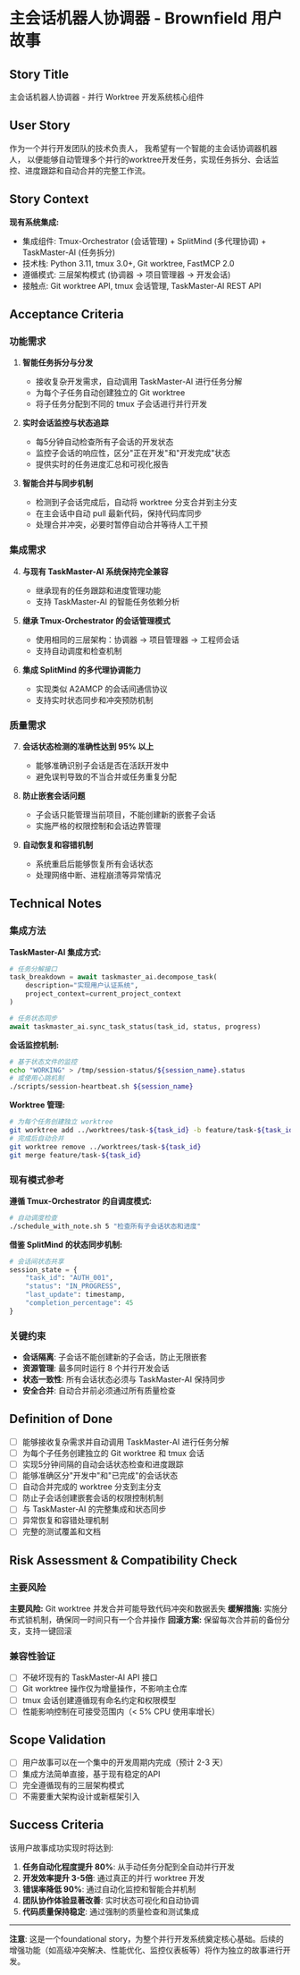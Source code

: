 # 主会话机器人协调器 - Brownfield 用户故事

## Story Title
主会话机器人协调器 - 并行 Worktree 开发系统核心组件

## User Story

作为一个并行开发团队的技术负责人，
我希望有一个智能的主会话协调器机器人，
以便能够自动管理多个并行的worktree开发任务，实现任务拆分、会话监控、进度跟踪和自动合并的完整工作流。

## Story Context

**现有系统集成:**

- 集成组件: Tmux-Orchestrator (会话管理) + SplitMind (多代理协调) + TaskMaster-AI (任务拆分)
- 技术栈: Python 3.11, tmux 3.0+, Git worktree, FastMCP 2.0
- 遵循模式: 三层架构模式 (协调器 → 项目管理器 → 开发会话)
- 接触点: Git worktree API, tmux 会话管理, TaskMaster-AI REST API

## Acceptance Criteria

### 功能需求

1. **智能任务拆分与分发**
   - 接收复杂开发需求，自动调用 TaskMaster-AI 进行任务分解
   - 为每个子任务自动创建独立的 Git worktree
   - 将子任务分配到不同的 tmux 子会话进行并行开发

2. **实时会话监控与状态追踪**
   - 每5分钟自动检查所有子会话的开发状态
   - 监控子会话的响应性，区分"正在开发"和"开发完成"状态
   - 提供实时的任务进度汇总和可视化报告

3. **智能合并与同步机制**
   - 检测到子会话完成后，自动将 worktree 分支合并到主分支
   - 在主会话中自动 pull 最新代码，保持代码库同步
   - 处理合并冲突，必要时暂停自动合并等待人工干预

### 集成需求

4. **与现有 TaskMaster-AI 系统保持完全兼容**
   - 继承现有的任务跟踪和进度管理功能
   - 支持 TaskMaster-AI 的智能任务依赖分析

5. **继承 Tmux-Orchestrator 的会话管理模式**
   - 使用相同的三层架构：协调器 → 项目管理器 → 工程师会话
   - 支持自动调度和检查机制

6. **集成 SplitMind 的多代理协调能力**
   - 实现类似 A2AMCP 的会话间通信协议
   - 支持实时状态同步和冲突预防机制

### 质量需求

7. **会话状态检测的准确性达到 95% 以上**
   - 能够准确识别子会话是否在活跃开发中
   - 避免误判导致的不当合并或任务重复分配

8. **防止嵌套会话问题**
   - 子会话只能管理当前项目，不能创建新的嵌套子会话
   - 实施严格的权限控制和会话边界管理

9. **自动恢复和容错机制**
   - 系统重启后能够恢复所有会话状态
   - 处理网络中断、进程崩溃等异常情况

## Technical Notes

### 集成方法

**TaskMaster-AI 集成方式:**
```python
# 任务分解接口
task_breakdown = await taskmaster_ai.decompose_task(
    description="实现用户认证系统",
    project_context=current_project_context
)

# 任务状态同步
await taskmaster_ai.sync_task_status(task_id, status, progress)
```

**会话监控机制:**
```bash
# 基于状态文件的监控
echo "WORKING" > /tmp/session-status/${session_name}.status
# 或使用心跳机制
./scripts/session-heartbeat.sh ${session_name}
```

**Worktree 管理:**
```bash
# 为每个任务创建独立 worktree
git worktree add ../worktrees/task-${task_id} -b feature/task-${task_id}
# 完成后自动合并
git worktree remove ../worktrees/task-${task_id}
git merge feature/task-${task_id}
```

### 现有模式参考

**遵循 Tmux-Orchestrator 的自调度模式:**
```bash
# 自动调度检查
./schedule_with_note.sh 5 "检查所有子会话状态和进度"
```

**借鉴 SplitMind 的状态同步机制:**
```python
# 会话间状态共享
session_state = {
    "task_id": "AUTH_001",
    "status": "IN_PROGRESS", 
    "last_update": timestamp,
    "completion_percentage": 45
}
```

### 关键约束

- **会话隔离**: 子会话不能创建新的子会话，防止无限嵌套
- **资源管理**: 最多同时运行 8 个并行开发会话
- **状态一致性**: 所有会话状态必须与 TaskMaster-AI 保持同步
- **安全合并**: 自动合并前必须通过所有质量检查

## Definition of Done

- [ ] 能够接收复杂需求并自动调用 TaskMaster-AI 进行任务分解
- [ ] 为每个子任务创建独立的 Git worktree 和 tmux 会话
- [ ] 实现5分钟间隔的自动会话状态检查和进度跟踪
- [ ] 能够准确区分"开发中"和"已完成"的会话状态
- [ ] 自动合并完成的 worktree 分支到主分支
- [ ] 防止子会话创建嵌套会话的权限控制机制
- [ ] 与 TaskMaster-AI 的完整集成和状态同步
- [ ] 异常恢复和容错处理机制
- [ ] 完整的测试覆盖和文档

## Risk Assessment & Compatibility Check

### 主要风险

**主要风险:** Git worktree 并发合并可能导致代码冲突和数据丢失
**缓解措施:** 实施分布式锁机制，确保同一时间只有一个合并操作
**回滚方案:** 保留每次合并前的备份分支，支持一键回滚

### 兼容性验证

- [ ] 不破坏现有的 TaskMaster-AI API 接口
- [ ] Git worktree 操作仅为增量操作，不影响主仓库
- [ ] tmux 会话创建遵循现有命名约定和权限模型
- [ ] 性能影响控制在可接受范围内（< 5% CPU 使用率增长）

## Scope Validation

- [ ] 用户故事可以在一个集中的开发周期内完成（预计 2-3 天）
- [ ] 集成方法简单直接，基于现有稳定的API
- [ ] 完全遵循现有的三层架构模式
- [ ] 不需要重大架构设计或新框架引入

## Success Criteria

该用户故事成功实现时将达到:

1. **任务自动化程度提升 80%**: 从手动任务分配到全自动并行开发
2. **开发效率提升 3-5倍**: 通过真正的并行 worktree 开发
3. **错误率降低 90%**: 通过自动化监控和智能合并机制
4. **团队协作体验显著改善**: 实时状态可视化和自动协调
5. **代码质量保持稳定**: 通过强制的质量检查和测试集成

---

**注意**: 这是一个foundational story，为整个并行开发系统奠定核心基础。后续的增强功能（如高级冲突解决、性能优化、监控仪表板等）将作为独立的故事进行开发。